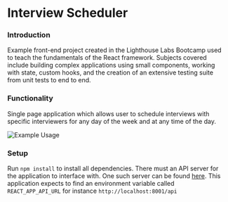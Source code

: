 # Interview Scheduler
### Introduction
Example front-end project created in the Lighthouse Labs Bootcamp used to teach the fundamentals of the React framework. Subjects covered include building complex applications using small components, working with state, custom hooks, and the creation of an extensive testing suite from unit tests to end to end.

### Functionality
Single page application which allows user to schedule interviews with specific interviewers for any day of the week and at any time of the day.

![Example Usage](https://github.com/rjp301/LHL_scheduler/blob/master/docs/Functionality%20Demonstration.gif?raw=true)

### Setup
Run `npm install` to install all dependencies. There must an API server for the application to interface with. One such server can be found [here](https://github.com/rjp301/scheduler-api.git). This application expects to find an environment variable called `REACT_APP_API_URL` for instance `http://localhost:8001/api`